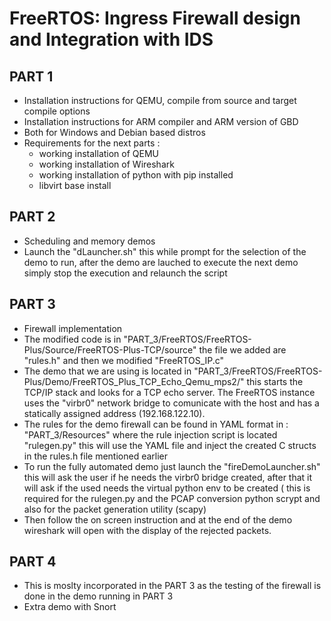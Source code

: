 # FreeRTOS: Ingress Firewall design and Integration with IDS

## PART 1
- Installation instructions for QEMU, compile from source and target compile options
- Installation instructions for ARM compiler and ARM version of GBD
- Both for Windows and Debian based distros
- Requirements for the next parts : 
    - working installation of QEMU
    - working installation of Wireshark
    - working installation of python with pip installed
    - libvirt base install

## PART 2
- Scheduling and memory demos
- Launch the "dLauncher.sh" this while prompt for the selection of the demo to run, after the demo are lauched to execute the next demo simply stop the execution and relaunch the script

## PART 3
- Firewall implementation
- The modified code is in "PART_3/FreeRTOS/FreeRTOS-Plus/Source/FreeRTOS-Plus-TCP/source" the file we added are "rules.h" and then we modified "FreeRTOS_IP.c"
- The demo that we are using is located in "PART_3/FreeRTOS/FreeRTOS-Plus/Demo/FreeRTOS_Plus_TCP_Echo_Qemu_mps2/" this starts the TCP/IP stack and looks for a TCP echo server. The FreeRTOS instance uses the "virbr0" network bridge to comunicate with the host and has a statically assigned address (192.168.122.10).
- The rules for the demo firewall can be found in YAML format in : "PART_3/Resources" where the rule injection script is located "rulegen.py" this will use the YAML file and inject the created C structs in the rules.h file mentioned earlier
- To run the fully automated demo just launch the "fireDemoLauncher.sh" this will ask the user if he needs the virbr0 bridge created, after that it will ask if the used needs the virtual python env to be created ( this is required for the rulegen.py and the PCAP conversion python scrypt and also for the packet generation utility (scapy)
- Then follow the on screen instruction and at the end of the demo wireshark will open with the display of the rejected packets.

## PART 4
- This is moslty incorporated in the PART 3 as the testing of the firewall is done in the demo running in PART 3
- Extra demo with Snort
